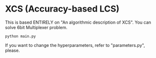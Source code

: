 # XCS (Accuracy-based LCS)
This is based ENTIRELY on "An algorithmic description of XCS". You can solve 6bit Multiplexer problem.

```
python main.py
```
If you want to change the hyperparameters, refer to "parameters.py", please.